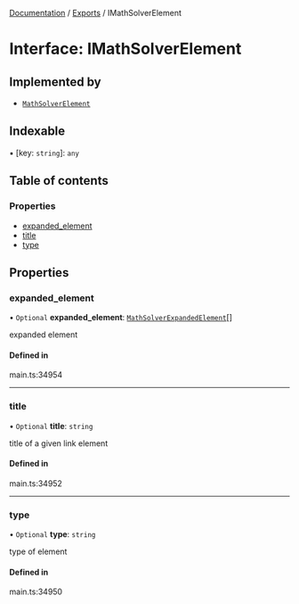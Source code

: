[Documentation](../README.md) / [Exports](../modules.md) / IMathSolverElement

# Interface: IMathSolverElement

## Implemented by

- [`MathSolverElement`](../classes/MathSolverElement.md)

## Indexable

▪ [key: `string`]: `any`

## Table of contents

### Properties

- [expanded\_element](IMathSolverElement.md#expanded_element)
- [title](IMathSolverElement.md#title)
- [type](IMathSolverElement.md#type)

## Properties

### expanded\_element

• `Optional` **expanded\_element**: [`MathSolverExpandedElement`](../classes/MathSolverExpandedElement.md)[]

expanded element

#### Defined in

main.ts:34954

___

### title

• `Optional` **title**: `string`

title of a given link element

#### Defined in

main.ts:34952

___

### type

• `Optional` **type**: `string`

type of element

#### Defined in

main.ts:34950
